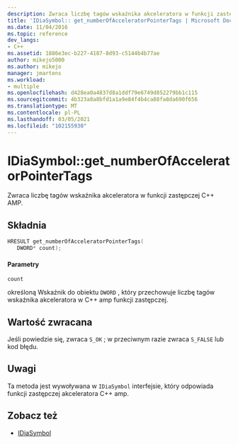 ```yaml
---
description: Zwraca liczbę tagów wskaźnika akceleratora w funkcji zastępczej C++ AMP.
title: 'IDiaSymbol:: get_numberOfAcceleratorPointerTags | Microsoft Docs'
ms.date: 11/04/2016
ms.topic: reference
dev_langs:
- C++
ms.assetid: 1886e3ec-b227-4187-8d93-c5144b4b77ae
author: mikejo5000
ms.author: mikejo
manager: jmartens
ms.workload:
- multiple
ms.openlocfilehash: d428ea0a4837d8a1ddf79e6749d852279bb1c115
ms.sourcegitcommit: 4b323a8a8bfd1a1a9e84f4b4ca88fa8da690f656
ms.translationtype: MT
ms.contentlocale: pl-PL
ms.lasthandoff: 03/05/2021
ms.locfileid: "102155930"
---
```

# <a name="idiasymbolget_numberofacceleratorpointertags"></a>IDiaSymbol::get_numberOfAcceleratorPointerTags
Zwraca liczbę tagów wskaźnika akceleratora w funkcji zastępczej C++ AMP.

## <a name="syntax"></a>Składnia

```C++
HRESULT get_numberOfAcceleratorPointerTags(
   DWORD* count);
```

#### <a name="parameters"></a>Parametry
 `count`

określoną Wskaźnik do obiektu `DWORD` , który przechowuje liczbę tagów wskaźnika akceleratora w C++ amp funkcji zastępczej.

## <a name="return-value"></a>Wartość zwracana
 Jeśli powiedzie się, zwraca `S_OK` ; w przeciwnym razie zwraca `S_FALSE` lub kod błędu.

## <a name="remarks"></a>Uwagi
 Ta metoda jest wywoływana w `IDiaSymbol` interfejsie, który odpowiada funkcji zastępczej akceleratora C++ amp.

## <a name="see-also"></a>Zobacz też
- [IDiaSymbol](../../debugger/debug-interface-access/idiasymbol.md)
